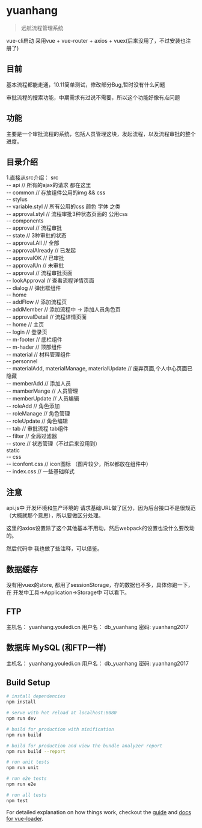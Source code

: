 # yuanhang

> 远航流程管理系统

vue-cli启动 采用vue + vue-router + axios + vuex(后来没用了，不过安装也注册了)

## 目前

基本流程都能走通，10.11简单测试，修改部分Bug,暂时没有什么问题

审批流程的搜索功能，中期需求有过说不需要，所以这个功能好像有点问题

## 功能

主要是一个审批流程的系统，包括人员管理这块，发起流程，以及流程审批的整个进度。

## 目录介绍

1.直接从src介绍：
src<br>
-- api // 所有的ajax的请求 都在这里<br>
-- common // 存放组件公用的img && css <br>
  -- stylus<br>
    -- variable.styl // 所有公用的css 颜色 字体 之类<br>
    -- approval.styl // 流程审批3种状态页面的 公用css<br>
-- components<br>
  -- approval // 流程审批<br>
    -- state // 3种审批的状态<br>
      -- approval.All // 全部<br>
      -- approvalAlready // 已发起<br>
      -- approvalOK // 已审批<br>
      -- approvalUn // 未审批<br>
    -- approval // 流程审批页面<br>
    -- lookApproval // 查看流程详情页面<br>
  -- dialog // 弹出框组件<br>
  -- home<br>
    -- addFlow // 添加流程页<br>
    -- addMember // 添加流程中 -> 添加人员角色页<br>
    -- approvalDetail // 流程详情页面<br>
    -- home // 主页<br>
  -- login // 登录页<br>
  -- m-footer // 底栏组件<br>
  -- m-hader // 顶部组件<br>
  -- material // 材料管理组件<br>
  -- personnel<br>
    -- materialAdd, materialManage, materialUpdate // 废弃页面,个人中心页面已隐藏<br>
    -- memberAdd // 添加人员<br>
    -- mamberMange // 人员管理<br>
    -- memberUpdate // 人员编辑<br>
    -- roleAdd // 角色添加<br>
    -- roleManage // 角色管理<br>
    -- roleUpdate // 角色编辑<br>
  -- tab // 审批流程 tab组件 <br>
-- filter // 全局过滤器<br>
-- store // 状态管理（不过后来没用到）<br>
static<br>
  -- css<br>
    -- iconfont.css // icon图标 （图片较少，所以都放在组件中）<br>
    -- index.css // 一些基础样式<br>

## 注意

api.js中
开发环境和生产环境的 请求基础URL做了区分，因为后台接口不是很规范（大概就那个意思），所以要做区分处理。

这里的axios设置除了这个其他基本不用动，然后webpack的设置也没什么要改动的。

然后代码中 我也做了些注释，可以借鉴。

## 数据缓存

没有用vuex的store, 都用了sessionStorage，存的数据也不多，具体你跑一下，在 开发中工具->Application->Storage中 可以看下。

## FTP

主机名： yuanhang.youledi.cn
用户名： db_yuanhang
密码: yuanhang2017

## 数据库 MySQL (和FTP一样)

主机名： yuanhang.youledi.cn
用户名： db_yuanhang
密码: yuanhang2017





## Build Setup

``` bash
# install dependencies
npm install

# serve with hot reload at localhost:8080
npm run dev

# build for production with minification
npm run build

# build for production and view the bundle analyzer report
npm run build --report

# run unit tests
npm run unit

# run e2e tests
npm run e2e

# run all tests
npm test
```

For detailed explanation on how things work, checkout the [guide](http://vuejs-templates.github.io/webpack/) and [docs for vue-loader](http://vuejs.github.io/vue-loader).
